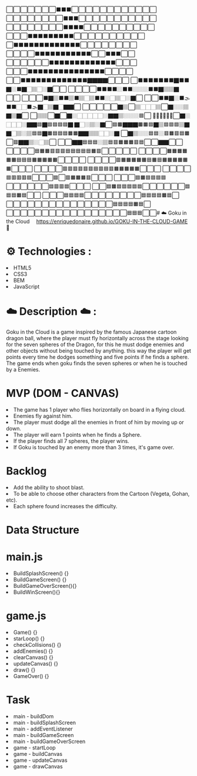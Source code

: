 ⬜⬜⬜⬜⬜⬜⬜⬛⬛⬛⬜⬜⬜⬜⬜⬜⬜⬜⬜⬜⬜⬜
⬜⬜⬜⬜⬜⬜⬜⬜⬛⬛⬛⬜⬜⬜⬜⬜⬜⬜⬜⬜⬜⬜
⬜⬜⬜⬜⬜⬜⬜⬜⬛⬛⬛⬛⬜⬜⬜⬜⬜⬜⬜⬜⬜⬜
⬜⬜⬜⬛⬛⬛⬛⬛⬛⬛⬛⬛⬜⬜⬜⬜⬜⬜⬜⬜⬜⬜
⬜⬛⬛⬛⬛⬛⬛⬛⬛⬛⬛⬛⬛⬛⬜⬜⬜⬜⬜⬜⬜⬜
⬜⬜⬜⬜⬛⬛⬛⬛⬛⬛⬛⬛⬛⬛⬛⬜⬜⬛⬛⬛⬜⬜
⬜⬜⬜⬜⬜⬜⬛⬛⬛⬛⬛⬛⬛⬛⬛⬛⬛⬛⬛⬜⬜⬜
⬜⬜⬜⬛⬛⬛⬛⬛⬛⬛⬛⬛⬛⬛⬛⬛⬛⬛⬜⬜⬜⬜
⬜⬜⬛⬛⬛⬛⬛⬛⬛⬛⬛⬛⬛⬛⬛🏿🏿🏿🏿⬜⬜⬜
⬜⬛⬛⬛⬛⬛⬛⬛🏿⬛⬛🏿🏼⬛🏿🏻🏽🏻🏼🏿⬜⬜
⬜⬜⬜⬜⬛⬛⬛⬛🏼⬛⬛🏼🏼🏼⬛⬛🏿🏽🏽🏿⬜⬜
⬜⬜⬜⬛🏿🏽⬛⬛🏽⬛🏽🏻🏽⬛⬛🏼🏻🏽🏻🏼🏿⬜
⬜⬜⬛⬛🏿🏼⬛🌫️⬛⬛🏻🏻⬛🌫️🏿🏻🏽🏿🏻🏿🏿⬜
⬜⬜⬜⬜⬜🏿🏽⬜🏽🏻🏻🏻🏽⬜🏿🏼🏼🏽🏿🏽🏿⬜
⬜🏽🏽⬜🏿⬜🏿🏼🏻🏻🏻🏻🏻🏼🏿🏿🏽🏼🏼🏼🟦⬜
🏽🏻🏻🏽🏻🏿⬜🏿🏼🏻🏻🏻🏼🏿🏿🟦🏿🟦🟦🟦🟦🏿
🏿🏻🏼🏽🏼🏿⬜🟦🟫🏿🏿🏿🟫🟧🟦🏿🏽🟦🟦🟦🏽🏿
🏿🏻🏽🏼🏽🟦🟦🏿🟧🟦🟦🟦🟧🟧🏿🏿🏽🏽🏻🏻🏼🏿
⬜🏿🏽🏼🏼🟦🟦🏼🟥🟧🟥🟦🟧⬜🟥🏿🏿🏽🏼🏻🏽⬜
⬜⬜🏿🏿🟦🟦🟦🏼🏽🟦🟥🟧🟧🟧🟥🟦⬜⬜🏿🏿⬜⬜
⬜⬜⬜⬜🟦🟧🟧🟥🟥🟥🟦🟦🟦🟦🟦🟧🟥⬜⬜⬜⬜⬜
⬜⬜⬜⬜🟧🟧🟧🟧🟧🟧🟦🟦🟦🟧🟧🟧🟧🟧⬜⬜⬜⬜
⬜⬜⬜⬜🟥🟧🟧🟧🟧🟧🟦🟧🟦🟧🟧🟧🟧🟧🟧⬜⬜⬜
⬜⬜⬜⬜🟥🟥🟥🟥🟥🟥🟦🟥🟦🟥🟧🟧🟧🟧🟧⬜⬜⬜
⬜⬜⬜⬜🟦🟥🟥🟥🟦⬜⬜⬜🟦⬜🟥🟧🟧🟧🟥⬜⬜⬜
⬜⬜⬜🟦🟧🟦🟦🟦🟦⬜⬜⬜⬜⬜⬜🟦🟥🟥🟦⬜⬜⬜
⬜⬜🟦🟧🟦🟦🟦🟦🟦⬜⬜⬜⬜⬜⬜🟦🟦🟦🟧🟦⬜⬜
⬜⬜⬜🟦🟦🟦🟦⬜⬜⬜⬜⬜⬜⬜⬜🟦🟦🟦🟦🟧🟦⬜
⬜⬜⬜⬜⬜⬜⬜⬜⬜⬜⬜⬜⬜⬜⬜🟦🟦🟦🟦🟧🟦⬜
⬜⬜⬜⬜⬜⬜⬜⬜⬜⬜⬜⬜⬜⬜⬜⬜⬜🟦🟦🟦⬜⬜# ☁️ Goku in the Cloud ⠀
https://enriquedonaire.github.io/GOKU-IN-THE-CLOUD-GAME 🐉  
  
 # ⚙️ Technologies :
 <li>HTML5
 <li>CSS3
 <li>BEM
 <li>JavaScript
 </br>
 
# ☁️ Description ☁️ :
Goku in the Cloud is a game inspired by the famous Japanese cartoon dragon ball, where the player must fly horizontally across the stage looking for the seven spheres of the Dragon, for this he must dodge enemies and other objects without being touched by anything. this way the player will get points every time he dodges something and five points if he finds a sphere. The game ends when goku finds the seven spheres or when he is touched by a Enemies.


# MVP (DOM - CANVAS)
<li> The game has 1 player who flies horizontally on board in a flying cloud.
<li> Enemies fly against him.
<li> The player must dodge all the enemies in front of him by moving up or down.
<li> The player will earn 1 points when he finds a Sphere.
<li> If the player finds all 7 spheres, the player wins.
<li> If Goku is touched by an enemy more than 3 times, it's game over.
 
  # Backlog
  
<li> Add the ability to shoot blast.
<li> To be able to choose other characters from the Cartoon (Vegeta, Gohan, etc).
<li> Each sphere found increases the difficulty.  
 
 # Data Structure
  
 # main.js 
  
  <li>BuildSplashScreen() {}
  <li>BuildGameScreen() {}
  <li>BuildGameOverScreen(){}
  <li>BuildWinScreen(){} 

  
 # game.js 
    
  <li>Game() {}
  <li>starLoop() {}
  <li>checkCollisions() {}
  <li>addEnemies() {}
  <li>clearCanvas() {}
  <li>updateCanvas() {}
  <li>draw() {}
  <li>GameOver() {}

# Task
    
  <li>main - buildDom
  <li>main - buildSplashScreen
  <li>main - addEventListener
  <li>main - buildGameScreen
  <li>main - buildGameOverScreen
  <li>game - startLoop
  <li>game - buildCanvas
  <li>game - updateCanvas
  <li>game - drawCanvas
